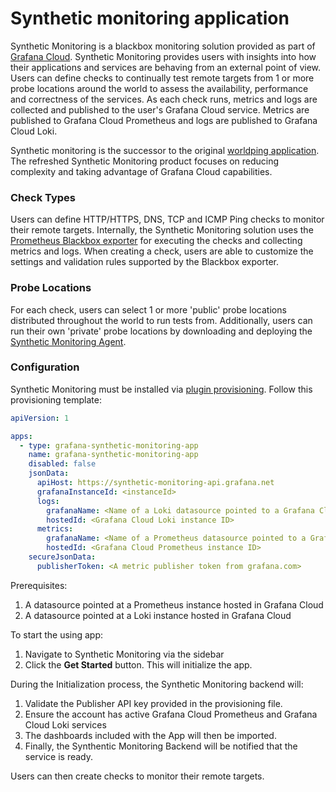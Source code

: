 # Synthetic monitoring application

Synthetic Monitoring is a blackbox monitoring solution provided as part of [Grafana Cloud](https://grafana.com/products/cloud/).
Synthetic Monitoring provides users with insights into how their applications and services are behaving from an external point of view.
Users can define checks to continually test remote targets from 1 or more probe locations around the world to assess the availability, performance and correctness of the services. As each check runs, metrics and logs are collected and published to the user's Grafana Cloud service. Metrics are published to Grafana Cloud Prometheus and logs are published to Grafana Cloud Loki.

Synthetic monitoring is the successor to the original [worldping application](https://grafana.net/plugins/raintank-worldping-app).
The refreshed Synthetic Monitoring product focuses on reducing complexity and taking advantage of Grafana Cloud capabilities.

### Check Types

Users can define HTTP/HTTPS, DNS, TCP and ICMP Ping checks to monitor their remote targets. Internally, the Synthetic Monitoring solution uses the [Prometheus Blackbox exporter](https://github.com/prometheus/blackbox_exporter) for executing the checks and collecting metrics and logs. When creating a check, users are able to customize the settings and validation rules supported by the Blackbox exporter.

### Probe Locations

For each check, users can select 1 or more 'public' probe locations distributed throughout the world to run tests from. Additionally, users can run their own 'private' probe locations by downloading and deploying the [Synthetic Monitoring Agent](https://github.com/grafana/synthetic-monitoring-agent).

### Configuration

Synthetic Monitoring must be installed via [plugin provisioning](https://grafana.com/docs/grafana/latest/administration/provisioning/#plugins). Follow this provisioning template:

```yaml
apiVersion: 1

apps:
  - type: grafana-synthetic-monitoring-app
    name: grafana-synthetic-monitoring-app
    disabled: false
    jsonData:
      apiHost: https://synthetic-monitoring-api.grafana.net
      grafanaInstanceId: <instanceId>
      logs:
        grafanaName: <Name of a Loki datasource pointed to a Grafana Cloud Loki instance>
        hostedId: <Grafana Cloud Loki instance ID>
      metrics:
        grafanaName: <Name of a Prometheus datasource pointed to a Grafana Cloud Prometheus instance>
        hostedId: <Grafana Cloud Prometheus instance ID>
    secureJsonData:
      publisherToken: <A metric publisher token from grafana.com>
```

Prerequisites:

1. A datasource pointed at a Prometheus instance hosted in Grafana Cloud
2. A datasource pointed at a Loki instance hosted in Grafana Cloud

To start the using app:

1. Navigate to Synthetic Monitoring via the sidebar
2. Click the **Get Started** button. This will initialize the app.

During the Initialization process, the Synthetic Monitoring backend will:

1. Validate the Publisher API key provided in the provisioning file.
2. Ensure the account has active Grafana Cloud Prometheus and Grafana Cloud Loki services
3. The dashboards included with the App will then be imported.
4. Finally, the Synthentic Monitoring Backend will be notified that the service is ready.

Users can then create checks to monitor their remote targets.
